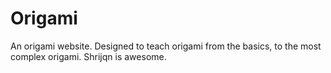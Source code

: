 # Origami
An origami website. Designed to teach origami from the basics, to the most complex origami. Shrijqn is awesome.

